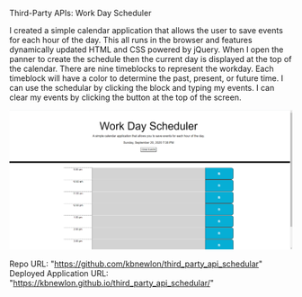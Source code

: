 Third-Party APIs: Work Day Scheduler

I created a simple calendar application that allows the user to save events for each hour of the day. This all runs in the browser and features dynamically updated HTML and CSS powered by jQuery. When I open the panner to create the schedule then the current day is displayed at the top of the calendar. There are nine timeblocks to represent the workday. Each timeblock will have a color to determine the past, present, or future time. I can use the schedular by clicking the block and typing my events. I can clear my events by clicking the button at the top of the screen. 


![screenshot_of_application](/screenshot_of_application.PNG)

Repo URL: "https://github.com/kbnewlon/third_party_api_schedular"
Deployed Application URL: "https://kbnewlon.github.io/third_party_api_schedular/"


